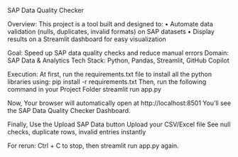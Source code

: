 SAP Data Quality Checker

Overview:
This project is a tool built and designed to:
•	Automate data validation (nulls, duplicates, invalid formats) on SAP datasets
•	Display results on a Streamlit dashboard for easy visualization

Goal: Speed up SAP data quality checks and reduce manual errors
Domain: SAP Data & Analytics
Tech Stack: Python, Pandas, Streamlit, GitHub Copilot

Execution:
At first, run the requirements.txt file to install all the python libraries using: 
pip install -r requirements.txt
Then, run the following command in your Project Folder
streamlit run app.py

Now, Your browser will automatically open at http://localhost:8501
You’ll see the SAP Data Quality Checker Dashboard.

Finally, Use the Upload SAP Data button
Upload your CSV/Excel file
See null checks, duplicate rows, invalid entries instantly

For rerun: Ctrl + C to stop, then streamlit run app.py again.

